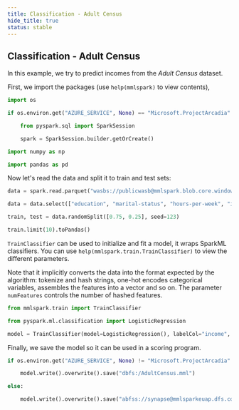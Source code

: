 ```yaml
---
title: Classification - Adult Census
hide_title: true
status: stable
---
```

## Classification - Adult Census

In this example, we try to predict incomes from the *Adult Census* dataset.

First, we import the packages (use `help(mmlspark)` to view contents),


```python
import os

if os.environ.get("AZURE_SERVICE", None) == "Microsoft.ProjectArcadia":

    from pyspark.sql import SparkSession

    spark = SparkSession.builder.getOrCreate()
```


```python
import numpy as np

import pandas as pd
```

Now let's read the data and split it to train and test sets:


```python
data = spark.read.parquet("wasbs://publicwasb@mmlspark.blob.core.windows.net/AdultCensusIncome.parquet")

data = data.select(["education", "marital-status", "hours-per-week", "income"])

train, test = data.randomSplit([0.75, 0.25], seed=123)

train.limit(10).toPandas()
```

`TrainClassifier` can be used to initialize and fit a model, it wraps SparkML classifiers.
You can use `help(mmlspark.train.TrainClassifier)` to view the different parameters.

Note that it implicitly converts the data into the format expected by the algorithm: tokenize
and hash strings, one-hot encodes categorical variables, assembles the features into a vector
and so on.  The parameter `numFeatures` controls the number of hashed features.


```python
from mmlspark.train import TrainClassifier

from pyspark.ml.classification import LogisticRegression

model = TrainClassifier(model=LogisticRegression(), labelCol="income", numFeatures=256).fit(train)
```

Finally, we save the model so it can be used in a scoring program.


```python
if os.environ.get("AZURE_SERVICE", None) != "Microsoft.ProjectArcadia":

    model.write().overwrite().save("dbfs:/AdultCensus.mml")

else:

    model.write().overwrite().save("abfss://synapse@mmlsparkeuap.dfs.core.windows.net/models/AdultCensus.mml")
```
